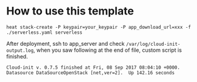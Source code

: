 
# How to use this template

```shell
heat stack-create -P keypair=your_keypair -P app_download_url=xxx -f ./serverless.yaml serverless
```

After deployment, ssh to app_server and check `/var/log/cloud-init-output.log`, when you saw following at the end of file, custom script is finished.

```
Cloud-init v. 0.7.5 finished at Fri, 08 Sep 2017 08:04:10 +0000. Datasource DataSourceOpenStack [net,ver=2].  Up 142.16 seconds
```
